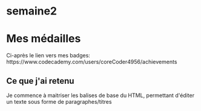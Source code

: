 # semaine2
<!DOCTYPE html>
<html>
<head>
<title>Résumé de ma 2ème semaine</title>
</head>
<body>
<h1>Mes médailles</h1>
<p>Ci-après le lien vers mes badges: https://www.codecademy.com/users/coreCoder4956/achievements</p>
<h2>Ce que j'ai retenu</h2>
<p>Je commence à maitriser les balises de base du HTML, permettant d'éditer un texte sous forme de paragraphes/titres</p>


